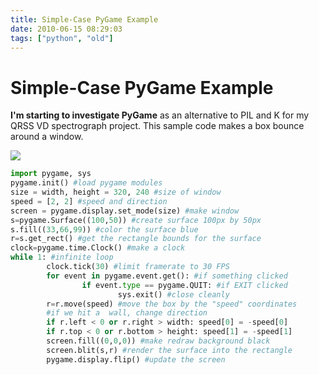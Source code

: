```yaml
---
title: Simple-Case PyGame Example
date: 2010-06-15 08:29:03
tags: ["python", "old"]
---
```


# Simple-Case PyGame Example

__I'm starting to investigate PyGame__ as an alternative to PIL and K for my QRSS VD spectrograph project. This sample code makes a box bounce around a window.

<div class="text-center img-border">

[![](https://swharden.com/static/2010/06/15/example_pygame_thumb.jpg)](https://swharden.com/static/2010/06/15/example_pygame.png)

</div>

```python
import pygame, sys
pygame.init() #load pygame modules
size = width, height = 320, 240 #size of window
speed = [2, 2] #speed and direction
screen = pygame.display.set_mode(size) #make window
s=pygame.Surface((100,50)) #create surface 100px by 50px
s.fill((33,66,99)) #color the surface blue
r=s.get_rect() #get the rectangle bounds for the surface
clock=pygame.time.Clock() #make a clock
while 1: #infinite loop
        clock.tick(30) #limit framerate to 30 FPS
        for event in pygame.event.get(): #if something clicked
                if event.type == pygame.QUIT: #if EXIT clicked
                        sys.exit() #close cleanly
        r=r.move(speed) #move the box by the "speed" coordinates
        #if we hit a  wall, change direction
        if r.left < 0 or r.right > width: speed[0] = -speed[0]
        if r.top < 0 or r.bottom > height: speed[1] = -speed[1]
        screen.fill((0,0,0)) #make redraw background black
        screen.blit(s,r) #render the surface into the rectangle
        pygame.display.flip() #update the screen
```